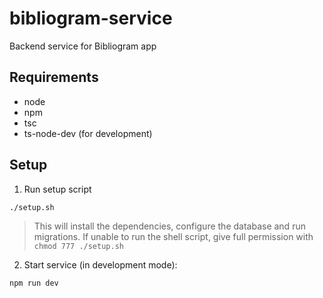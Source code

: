# bibliogram-service
Backend service for Bibliogram app

## Requirements

- node
- npm
- tsc
- ts-node-dev (for development)

## Setup

1. Run setup script

```bash
./setup.sh
```
> This will install the dependencies, configure the database and run migrations. If unable to run the shell script, give full permission with `chmod 777 ./setup.sh`


2. Start service (in development mode):

```bash
npm run dev
```